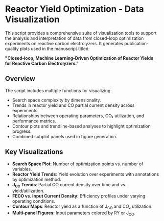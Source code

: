 # Reactor Yield Optimization - Data Visualization

This script provides a comprehensive suite of visualization tools to support the analysis and interpretation of data from closed-loop optimization experiments on reactive carbon electrolyzers. It generates publication-quality plots used in the manuscript titled:

**"Closed-loop, Machine Learning-Driven Optimization of Reactor Yields for Reactive Carbon Electrolyzers."**

## Overview

The script includes multiple functions for visualizing:

- Search space complexity by dimensionality.
- Trends in reactor yield and CO partial current density across experiments.
- Relationships between operating parameters, CO₂ utilization, and performance metrics.
- Contour plots and trendline-based analyses to highlight optimization progress.
- Combined subplot panels used in figure generation.

## Key Visualizations

- **Search Space Plot**: Number of optimization points vs. number of variables.
- **Reactor Yield Trends**: Yield evolution over experiments with annotations by optimization method.
- **J<sub>CO</sub> Trends**: Partial CO current density over time and vs. yield/utilization.
- **FECO vs. Input Current Density**: Efficiency profiles under varying operating conditions.
- **Contour Maps**: Reactor yield as a function of J<sub>CO</sub> and CO₂ utilization.
- **Multi-panel Figures**: Input parameters colored by RY or J<sub>CO</sub>.
